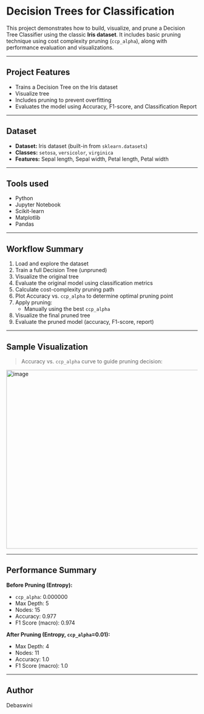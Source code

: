 # Decision Trees for  Classification

This project demonstrates how to build, visualize, and prune a Decision Tree Classifier using the classic **Iris dataset**. It includes basic pruning technique using cost complexity pruning (`ccp_alpha`), along with performance evaluation and visualizations.

---

##  Project Features

- Trains a Decision Tree on the Iris dataset
- Visualize tree 
- Includes pruning to prevent overfitting 
- Evaluates the model using Accuracy, F1-score, and Classification Report  

---

## Dataset

- **Dataset:** Iris dataset (built-in from `sklearn.datasets`)
- **Classes:** `setosa`, `versicolor`, `virginica`
- **Features:** Sepal length, Sepal width, Petal length, Petal width

---

##  Tools used

- Python  
- Jupyter Notebook  
- Scikit-learn  
- Matplotlib  
- Pandas  

---

## Workflow Summary

1. Load and explore the dataset  
2. Train a full Decision Tree (unpruned)  
3. Visualize the original tree
4. Evaluate the original model using classification metrics 
5. Calculate cost-complexity pruning path  
6. Plot Accuracy vs. `ccp_alpha` to determine optimal pruning point  
7. Apply pruning:
   - Manually using the  best `ccp_alpha`
8. Visualize the final pruned tree 
9. Evaluate the pruned model (accuracy, F1-score, report)


---

## Sample Visualization

> Accuracy vs. `ccp_alpha` curve to guide pruning decision:


<img width="536" height="470" alt="image" src="https://github.com/user-attachments/assets/e0f355ee-ad52-48d3-9372-96cc729f6fbb" />


---

## Performance Summary

**Before Pruning (Entropy):**  
- `ccp_alpha`: 0.000000  
- Max Depth: 5  
- Nodes: 15  
- Accuracy: 0.977  
- F1 Score (macro): 0.974  

**After Pruning (Entropy, `ccp_alpha`=0.01):**  
- Max Depth: 4  
- Nodes: 11  
- Accuracy: 1.0  
- F1 Score (macro): 1.0  

---

## Author
Debaswini
